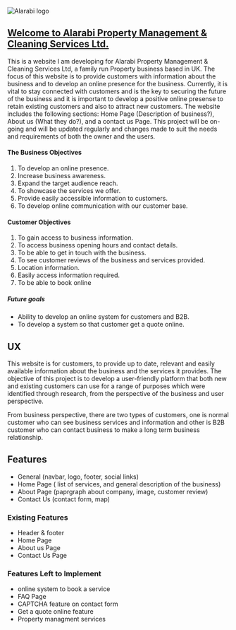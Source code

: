 ![Alarabi logo](https://8000-qasimushtaq-alarabi-apar-nxl2oemk8x.us2.codeanyapp.com/assets/images/alarabi.png)

## [Welcome to Alarabi Property Management & Cleaning Services Ltd.](https://8000-qasimushtaq-alarabi-apar-nxl2oemk8x.us2.codeanyapp.com/index.html)

This is a website I am developing for Alarabi Property Management & Cleaning Services Ltd, a family run Property business based in UK.
The focus of this website is to provide customers with information about the business and to develop an online presence for the business. 
Currently, it is vital to stay connected with customers and is the key to securing the future 
of the business and it is important to develop a positive online presense to retain existing customers and also to attract new customers. The website includes
the following sections: Home Page (Description of business?), About us (What they do?), and a contact us Page. This project will be on-going and will be updated regularly and changes made to suit the needs and requirements of both the owner and the users.

#### The Business Objectives
1. To develop an online presence.
2. Increase business awareness.
3. Expand the target audience reach.
4. To showcase the services we offer.
5. Provide easily accessible information to customers.
6. To develop online communication with our customer base.

#### Customer Objectives
1. To gain access to business information.
2. To access business opening hours and contact details.
3. To be able to get in touch with the business.
4. To see customer reviews of the business and services provided.
5. Location information.
6. Easily access information required.
7. To be able to book online

##### Future goals
* Ability to develop an online system for customers and B2B.
* To develop a system so that customer get a quote online.

## UX
 
This website is for customers, to provide up to date, relevant and easily available information about the business and the services it provides.
The objective of this project is to develop a user-friendly platform that both new and existing customers can use for a range of purposes which were identified through research, from the perspective of the business and user perspective. 

From business perspective, there are two types of customers, one is normal customer who can see business services and information and other is B2B customer who can contact business to make a long term business relationship. 

## Features
 - General (navbar, logo, footer, social links)
 - Home Page ( list of services, and general description of the business)
 - About Page (paprgraph about company, image, customer review)
 - Contact Us (contact form, map)

 ### Existing Features

- Header & footer
- Home Page
- About us Page
- Contact Us Page 

### Features Left to Implement
- online system to book a service
- FAQ Page
- CAPTCHA feature on contact form
- Get a quote online feature
- Property managment services 